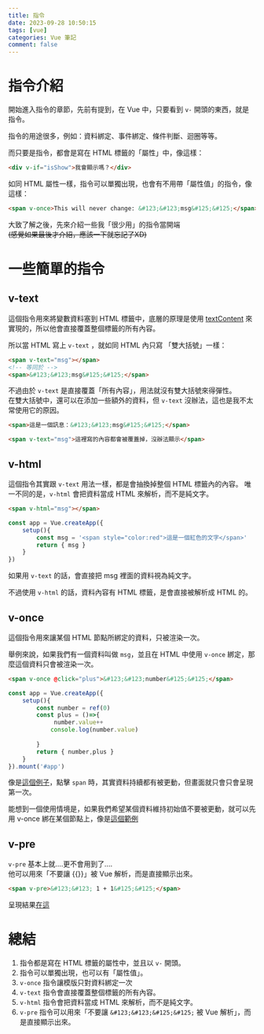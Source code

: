 ```yaml
---
title: 指令
date: 2023-09-28 10:50:15
tags: [vue]
categories: Vue 筆記
comment: false
---
```


# 指令介紹
開始進入指令的章節，先前有提到，在 Vue 中，只要看到 `v-` 開頭的東西，就是指令。

指令的用途很多，例如：資料綁定、事件綁定、條件判斷、迴圈等等。

而只要是指令，都會是寫在 HTML 標籤的「屬性」中，像這樣：

```html
<div v-if="isShow">我會顯示嗎？</div>
```

如同 HTML 屬性一樣，指令可以單獨出現，也會有不用帶「屬性值」的指令，像這樣：
```html
<span v-once>This will never change: &#123;&#123;msg&#125;&#125;</span>
```

大致了解之後，先來介紹一些我「很少用」的指令當開端   
~~(感覺如果最後才介紹，應該一下就忘記了XD)~~

# 一些簡單的指令
## v-text
這個指令用來將變數資料塞到 HTML 標籤中，底層的原理是使用 [textContent](https://developer.mozilla.org/zh-CN/docs/Web/API/Node/textContent) 來實現的，所以他會直接覆蓋整個標籤的所有內容。

所以當 HTML 寫上 `v-text` ，就如同 HTML 內只寫 「雙大括號」一樣：
```html
<span v-text="msg"></span>
<!-- 等同於 -->
<span>&#123;&#123;msg&#125;&#125;</span>
```

不過由於 `v-text` 是直接覆蓋「所有內容」，用法就沒有雙大括號來得彈性。  
在雙大括號中，還可以在添加一些額外的資料，但 `v-text` 沒辦法，這也是我不太常使用它的原因。

```html
<span>這是一個訊息：&#123;&#123;msg&#125;&#125;</span>

<span v-text="msg">這裡寫的內容都會被覆蓋掉，沒辦法顯示</span>
```


## v-html
這個指令其實跟 `v-text` 用法一樣，都是會抽換掉整個 HTML 標籤內的內容。
唯一不同的是，`v-html` 會把資料當成 HTML 來解析，而不是純文字。

```html
<span v-html="msg"></span>
```

```js
const app = Vue.createApp({
    setup(){
        const msg = '<span style="color:red">這是一個紅色的文字</span>'
        return { msg }
    }
})
``` 

如果用 `v-text` 的話，會直接把 msg 裡面的資料視為純文字。

不過使用 `v-html` 的話，資料內容有 HTML 標籤，是會直接被解析成 HTML 的。

## v-once
這個指令用來讓某個 HTML 節點所綁定的資料，只被渲染一次。

舉例來說，如果我們有一個資料叫做 `msg`，並且在 HTML 中使用 `v-once` 綁定，那麼這個資料只會被渲染一次。

```html
<span v-once @click="plus">&#123;&#123;number&#125;&#125;</span>
```

```js
const app = Vue.createApp({
    setup(){
        const number = ref(0)
        const plus = ()=>{
             number.value++
            console.log(number.value)
           
        }
        return { number,plus }
    }
}).mount('#app')
```

像是[這個例子](https://jsfiddle.net/imall/q6btwn4a/10/)，點擊 `span` 時，其實資料持續都有被更動，但畫面就只會只會呈現第一次。

能想到一個使用情境是，如果我們希望某個資料維持初始值不要被更動，就可以先用 v-once 綁在某個節點上，像是[這個範例](https://jsfiddle.net/imall/q6btwn4a/7/)

## v-pre
`v-pre` 基本上就....更不會用到了....  
他可以用來「不要讓 &#123;&#123;&#125;&#125;」被 Vue 解析，而是直接顯示出來。

```html
<span v-pre>&#123;&#123; 1 + 1&#125;&#125;</span>
```

呈現結果[在這](https://jsfiddle.net/imall/q6btwn4a/14/)


# 總結
1. 指令都是寫在 HTML 標籤的屬性中，並且以 `v-` 開頭。
2. 指令可以單獨出現，也可以有「屬性值」。
3. `v-once` 指令讓模版只對資料綁定一次
4. `v-text` 指令會直接覆蓋整個標籤的所有內容。
5. `v-html` 指令會把資料當成 HTML 來解析，而不是純文字。
6. `v-pre`  指令可以用來「不要讓 `&#123;&#123;&#125;&#125;` 被 Vue 解析」，而是直接顯示出來。